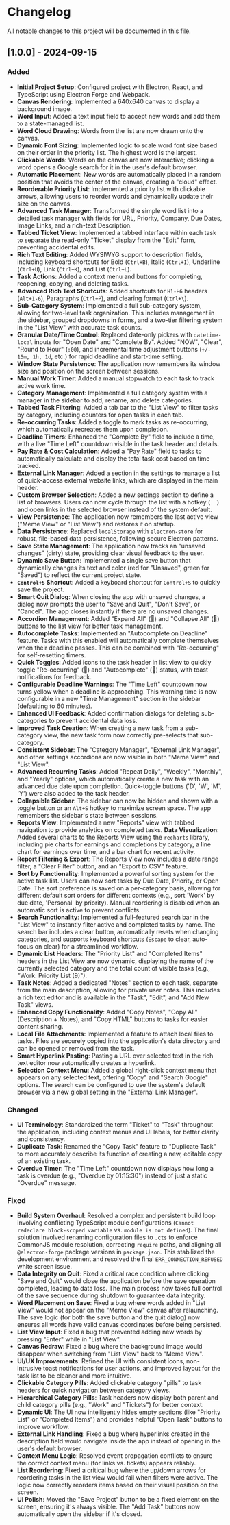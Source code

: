  # Changelog

All notable changes to this project will be documented in this file.

## [1.0.0] - 2024-09-15

### Added
-   **Initial Project Setup**: Configured project with Electron, React, and TypeScript using Electron Forge and Webpack.
-   **Canvas Rendering**: Implemented a 640x640 canvas to display a background image.
-   **Word Input**: Added a text input field to accept new words and add them to a state-managed list.
-   **Word Cloud Drawing**: Words from the list are now drawn onto the canvas.
-   **Dynamic Font Sizing**: Implemented logic to scale word font size based on their order in the priority list. The highest word is the largest.
-   **Clickable Words**: Words on the canvas are now interactive; clicking a word opens a Google search for it in the user's default browser.
-   **Automatic Placement**: New words are automatically placed in a random position that avoids the center of the canvas, creating a "cloud" effect.
-   **Reorderable Priority List**: Implemented a priority list with clickable arrows, allowing users to reorder words and dynamically update their size on the canvas.
-   **Advanced Task Manager**: Transformed the simple word list into a detailed task manager with fields for URL, Priority, Company, Due Dates, Image Links, and a rich-text Description.
-   **Tabbed Ticket View**: Implemented a tabbed interface within each task to separate the read-only "Ticket" display from the "Edit" form, preventing accidental edits.
-   **Rich Text Editing**: Added WYSIWYG support to description fields, including keyboard shortcuts for Bold (`Ctrl+B`), Italic (`Ctrl+I`), Underline (`Ctrl+U`), Link (`Ctrl+K`), and List (`Ctrl+L`).
-   **Task Actions**: Added a context menu and buttons for completing, reopening, copying, and deleting tasks.
-   **Advanced Rich Text Shortcuts**: Added shortcuts for `H1-H6` headers (`Alt+1-6`), Paragraphs (`Ctrl+P`), and clearing format (`Ctrl+\`).
-   **Sub-Category System**: Implemented a full sub-category system, allowing for two-level task organization. This includes management in the sidebar, grouped dropdowns in forms, and a two-tier filtering system in the "List View" with accurate task counts.
-   **Granular Date/Time Control**: Replaced date-only pickers with `datetime-local` inputs for "Open Date" and "Complete By". Added "NOW", "Clear", "Round to Hour" (`:00`), and incremental time adjustment buttons (`+/- 15m, 1h, 1d`, etc.) for rapid deadline and start-time setting.
-   **Window State Persistence**: The application now remembers its window size and position on the screen between sessions.
-   **Manual Work Timer**: Added a manual stopwatch to each task to track active work time.
-   **Category Management**: Implemented a full category system with a manager in the sidebar to add, rename, and delete categories.
-   **Tabbed Task Filtering**: Added a tab bar to the "List View" to filter tasks by category, including counters for open tasks in each tab.
-   **Re-occurring Tasks**: Added a toggle to mark tasks as re-occurring, which automatically recreates them upon completion.
-   **Deadline Timers**: Enhanced the "Complete By" field to include a time, with a live "Time Left" countdown visible in the task header and details.
-   **Pay Rate & Cost Calculation**: Added a "Pay Rate" field to tasks to automatically calculate and display the total task cost based on time tracked.
-   **External Link Manager**: Added a section in the settings to manage a list of quick-access external website links, which are displayed in the main header.
-   **Custom Browser Selection**: Added a new settings section to define a list of browsers. Users can now cycle through the list with a hotkey (` ` `) and open links in the selected browser instead of the system default.
-   **View Persistence**: The application now remembers the last active view ("Meme View" or "List View") and restores it on startup.
-   **Data Persistence**: Replaced `localStorage` with `electron-store` for robust, file-based data persistence, following secure Electron patterns.
-   **Save State Management**: The application now tracks an "unsaved changes" (dirty) state, providing clear visual feedback to the user.
-   **Dynamic Save Button**: Implemented a single save button that dynamically changes its text and color (red for "Unsaved", green for "Saved") to reflect the current project state.
-   **`Control+S` Shortcut**: Added a keyboard shortcut for `Control+S` to quickly save the project.
-   **Smart Quit Dialog**: When closing the app with unsaved changes, a dialog now prompts the user to "Save and Quit", "Don't Save", or "Cancel". The app closes instantly if there are no unsaved changes.
-   **Accordion Management**: Added "Expand All" (📂) and "Collapse All" (📁) buttons to the list view for better task management.
-   **Autocomplete Tasks**: Implemented an "Autocomplete on Deadline" feature. Tasks with this enabled will automatically complete themselves when their deadline passes. This can be combined with "Re-occurring" for self-resetting timers.
-   **Quick Toggles**: Added icons to the task header in list view to quickly toggle "Re-occurring" (🔁) and "Autocomplete" (🤖) status, with toast notifications for feedback.
-   **Configurable Deadline Warnings**: The "Time Left" countdown now turns yellow when a deadline is approaching. This warning time is now configurable in a new "Time Management" section in the sidebar (defaulting to 60 minutes).
-   **Enhanced UI Feedback**: Added confirmation dialogs for deleting sub-categories to prevent accidental data loss.
-   **Improved Task Creation**: When creating a new task from a sub-category view, the new task form now correctly pre-selects that sub-category.
-   **Consistent Sidebar**: The "Category Manager", "External Link Manager", and other settings accordions are now visible in both "Meme View" and "List View".
-   **Advanced Recurring Tasks**: Added "Repeat Daily", "Weekly", "Monthly", and "Yearly" options, which automatically create a new task with an advanced due date upon completion. Quick-toggle buttons ('D', 'W', 'M', 'Y') were also added to the task header.
-   **Collapsible Sidebar**: The sidebar can now be hidden and shown with a toggle button or an `Alt+S` hotkey to maximize screen space. The app remembers the sidebar's state between sessions.
-   **Reports View**: Implemented a new "Reports" view with tabbed navigation to provide analytics on completed tasks.
   **Data Visualization**: Added several charts to the Reports View using the `recharts` library, including pie charts for earnings and completions by category, a line chart for earnings over time, and a bar chart for recent activity.
-   **Report Filtering & Export**: The Reports View now includes a date range filter, a "Clear Filter" button, and an "Export to CSV" feature.
-   **Sort by Functionality**: Implemented a powerful sorting system for the active task list. Users can now sort tasks by Due Date, Priority, or Open Date. The sort preference is saved on a per-category basis, allowing for different default sort orders for different contexts (e.g., sort 'Work' by due date, 'Personal' by priority). Manual reordering is disabled when an automatic sort is active to prevent conflicts. 
-   **Search Functionality**: Implemented a full-featured search bar in the "List View" to instantly filter active and completed tasks by name. The search bar includes a clear button, automatically resets when changing categories, and supports keyboard shortcuts (`Escape` to clear, auto-focus on clear) for a streamlined workflow.
-   **Dynamic List Headers**: The "Priority List" and "Completed Items" headers in the List View are now dynamic, displaying the name of the currently selected category and the total count of visible tasks (e.g., "Work: Priority List (9)").
-   **Task Notes**: Added a dedicated "Notes" section to each task, separate from the main description, allowing for private user notes. This includes a rich text editor and is available in the "Task", "Edit", and "Add New Task" views.
-   **Enhanced Copy Functionality**: Added "Copy Notes", "Copy All" (Description + Notes), and "Copy HTML" buttons to tasks for easier content sharing.
-   **Local File Attachments**: Implemented a feature to attach local files to tasks. Files are securely copied into the application's data directory and can be opened or removed from the task.
-   **Smart Hyperlink Pasting**: Pasting a URL over selected text in the rich text editor now automatically creates a hyperlink.
-   **Selection Context Menu**: Added a global right-click context menu that appears on any selected text, offering "Copy" and "Search Google" options. The search can be configured to use the system's default browser via a new global setting in the "External Link Manager".


### Changed
-   **UI Terminology**: Standardized the term "Ticket" to "Task" throughout the application, including context menus and UI labels, for better clarity and consistency.
-   **Duplicate Task**: Renamed the "Copy Task" feature to "Duplicate Task" to more accurately describe its function of creating a new, editable copy of an existing task.
-   **Overdue Timer**: The "Time Left" countdown now displays how long a task is overdue (e.g., "Overdue by 01:15:30") instead of just a static "Overdue" message.

### Fixed
-   **Build System Overhaul**: Resolved a complex and persistent build loop involving conflicting TypeScript module configurations (`Cannot redeclare block-scoped variable` vs. `module is not defined`). The final solution involved renaming configuration files to `.cts` to enforce CommonJS module resolution, correcting `require` paths, and aligning all `@electron-forge` package versions in `package.json`. This stabilized the development environment and resolved the final `ERR_CONNECTION_REFUSED` white screen issue.
-   **Data Integrity on Quit**: Fixed a critical race condition where clicking "Save and Quit" would close the application before the save operation completed, leading to data loss. The main process now takes full control of the save sequence during shutdown to guarantee data integrity.
-   **Word Placement on Save**: Fixed a bug where words added in "List View" would not appear on the "Meme View" canvas after relaunching. The save logic (for both the save button and the quit dialog) now ensures all words have valid canvas coordinates before being persisted.
-   **List View Input**: Fixed a bug that prevented adding new words by pressing "Enter" while in "List View".
-   **Canvas Redraw**: Fixed a bug where the background image would disappear when switching from "List View" back to "Meme View".
-   **UI/UX Improvements**: Refined the UI with consistent icons, non-intrusive toast notifications for user actions, and improved layout for the task list to be cleaner and more intuitive.
-   **Clickable Category Pills**: Added clickable category "pills" to task headers for quick navigation between category views.
-   **Hierarchical Category Pills**: Task headers now display both parent and child category pills (e.g., "Work" and "Tickets") for better context.
-   **Dynamic UI**: The UI now intelligently hides empty sections (like "Priority List" or "Completed Items") and provides helpful "Open Task" buttons to improve workflow.
-   **External Link Handling**: Fixed a bug where hyperlinks created in the description field would navigate inside the app instead of opening in the user's default browser.
-   **Context Menu Logic**: Resolved event propagation conflicts to ensure the correct context menu (for links vs. tickets) appears reliably.
-   **List Reordering**: Fixed a critical bug where the up/down arrows for reordering tasks in the list view would fail when filters were active. The logic now correctly reorders items based on their visual position on the screen.
-   **UI Polish**: Moved the "Save Project" button to be a fixed element on the screen, ensuring it's always visible. The "Add Task" buttons now automatically open the sidebar if it's closed.